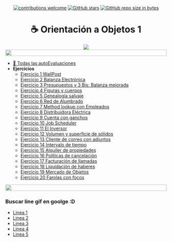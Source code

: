 <div align="center">

[![contributions welcome](https://img.shields.io/badge/contributions-welcome-brightgreen.svg?style=flat)](https://github.com/Nomadiix/OO1)
[![GitHub stars](https://img.shields.io/github/stars/Nomadiix/OO1)](https://github.com/FabianMartinez1234567/OO1/stargazers/)
[![GitHub repo size in bytes](https://img.shields.io/github/repo-size/Nomadiix/OO1)](https://github.com/Nomadiix/OO1)
 </div>

<h1 align="center"> ☕ Orientación a Objetos 1</h1>

<div align="center">
  <img src="https://media.giphy.com/media/SrM826tgscTMzJpNFg/giphy.gif"/>
 </div>

<img src= 'https://i.gifer.com/origin/8c/8cd3f1898255c045143e1da97fbabf10_w200.gif' height="20" width="100%">


- [📝 Todas las autoEvaluaciones](/Documentos/autoevaluaciones.md)
- **Ejercicios**
  - [Ejercicio 1 WallPost](/Documentos/Ejercicio1.md)
  - [Ejercicio 2 Balanza Electrónica](/Documentos/Ejercicio2.md)
  - [Ejercicio 3 Presupuestos y 3 Bis: Balanza mejorada](/Documentos/Ejercicio3.md)
  - [Ejercicio 4 Figuras y cuerpos](/Documentos/Ejercicio4.md)
  - [Ejercicio 5 Genealogía salvaje](/Documentos/Ejercicio5.md)
  - [Ejercicio 6 Red de Alumbrado](/Documentos/Ejercicio6.md)
  - [Ejercicio 7 Method lookup con Empleados](/Documentos/Ejercicio7.md)
  - [Ejercicio 8 Distribuidora Eléctrica](/Documentos/Ejercicio8.md)
  - [Ejercicio 9 Cuenta con ganchos](/Documentos/Ejercicio9.md)
  - [Ejercicio 10 Job Scheduler](/Documentos/Ejercicio10.md)
  - [Ejercicio 11 El Inversor](/Documentos/Ejercicio11.md)
  - [Ejercicio 12 Volumen y superficie de sólidos](/Documentos/Ejercicio12.md)
  - [Ejercicio 13 Cliente de correo con adjuntos](/Documentos/Ejercicio13.md)
  - [Ejercicio 14 Intervalo de tiempo](/Documentos/Ejercicio14.md)
  - [Ejercicio 15 Alquiler de propiedades](/Documentos/Ejercicio15.md)
  - [Ejercicio 16 Políticas de cancelación](/Documentos/Ejercicio16.md)
  - [Ejercicio 17 Facturación de llamadas](/Documentos/Ejercicio17.md)
  - [Ejercicio 18 Liquidación de haberes](/Documentos/Ejercicio18.md)
  - [Ejercicio 19 Mercado de Objetos](/Documentos/Ejercicio19.md)
  - [Ejercicio 20 Farolas con focos](/Documentos/Ejercicio20.md)









<img src= 'https://i.gifer.com/origin/8c/8cd3f1898255c045143e1da97fbabf10_w200.gif' height="20" width="100%">

### Buscar line gif en goolge :D

- [Linea 1](https://imgur.com/gallery/c1n8sZc)
- [Linea 2](https://imgur.com/gallery/F81FlkE)
- [Linea 3](https://imgur.com/gallery/I1VpMnc)
- [Linea 4](https://imgur.com/gallery/lyJErkk)
- [Linea 5](https://imgur.com/gallery/opmdOYK)



